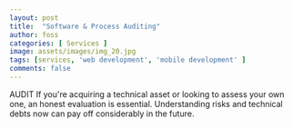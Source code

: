 ```yaml
---
layout: post
title:  "Software & Process Auditing"
author: foss
categories: [ Services ]
image: assets/images/img_20.jpg
tags: [services, 'web development', 'mobile development' ]
comments: false
---
```


AUDIT
If you're acquiring a technical asset or looking to assess your own one, an honest evaluation is essential. Understanding risks and technical debts now can pay off considerably in the future.
